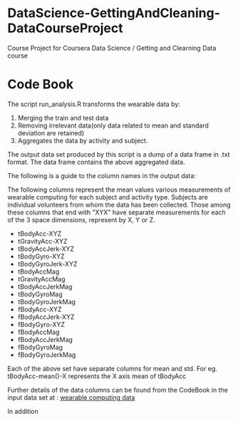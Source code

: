DataScience-GettingAndCleaning-DataCourseProject
================================================

Course Project for Coursera Data Science / Getting and Clearning Data course

Code Book
===========
The script run_analysis.R transforms the wearable data by:
1. Merging the train and test data
2. Removing irrelevant data(only data related to mean and standard deviation are retained)
3. Aggregates the data by activity and subject.

The output data set produced by this script is a dump of a data frame in .txt format.
The data frame contains the above aggregated data. 

The following is a guide to the column names in the output data:

The following columns represent the mean values various measurements of wearable computing for each subject and activity type. Subjects are individual volunteers from whom the data has been collected. 
Those among these columns that end with "XYX" have separate measurements for each of the 3 space dimensions, represent by X, Y or Z.

* tBodyAcc-XYZ
* tGravityAcc-XYZ
* tBodyAccJerk-XYZ
* tBodyGyro-XYZ
* tBodyGyroJerk-XYZ
* tBodyAccMag
* tGravityAccMag
* tBodyAccJerkMag
* tBodyGyroMag
* tBodyGyroJerkMag
* fBodyAcc-XYZ
* fBodyAccJerk-XYZ
* fBodyGyro-XYZ
* fBodyAccMag
* fBodyAccJerkMag
* fBodyGyroMag
* fBodyGyroJerkMag

Each of the above set have separate columns for mean and std.
For eg. tBodyAcc-mean()-X represents the X axis mean of tBodyAcc

Further details of the data columns can be found from the CodeBook in the input data set at : [wearable computing data](http://archive.ics.uci.edu/ml/datasets/Human+Activity+Recognition+Using+Smartphones) 

In addition 
